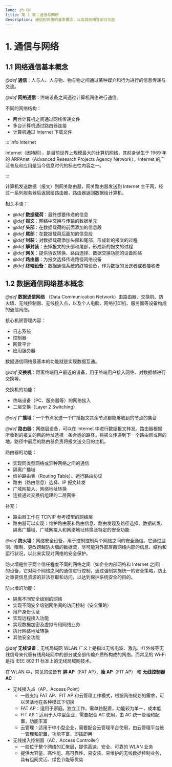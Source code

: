 ```yaml
---
lang: zh-CN
title: 第 1 章：通信与网络
description: 通信和网络的基本概念，以及其网络各部分功能
---
```


# 1. 通信与网络

## 1.1 网络通信基本概念

*@def* **通信**：人与人、人与物、物与物之间通过某种媒介和行为进行的信息传递与交流。

*@def* **网络通信**：终端设备之间通过计算机网络进行通信。

不同的网络结构：
- 两台计算机之间通过网线传递文件
- 多台计算机通过路由器连接
- 计算机通过 Internet 下载文件

::: info Internet

Internet（因特网），是目前世界上规模最大的计算机网络，其前身诞生于 1969 年的 ARPAnet（Advanced Research Projects Agency Network）。Internet 的广泛普及和应用是当今信息时代的标志性内容之一。

:::

计算机发送数据（报文）到网关路由器，网关路由器发送到 Internet 主干网，经过一系列服务器后返回给路由器，路由器返回数据给计算机。

相关术语：
- *@def* **数据载荷**：最终想要传递的信息
- *@def* **报文**：网络中交换与传输的数据单元
- *@def* **头部**：在数据载荷的前面添加的信息段
- *@def* **尾部**：在数据载荷后面加的信息段
- *@def* **封装**：对数据载荷添加头部和尾部，形成新的报文的过程
- *@def* **解封装**：去掉报文的头部和尾部，形成新的报文的过程
- *@def* **网关**：提供协议转换、路由选择、数据交换功能的设备网络
- *@def* **路由器**：为报文选择传递路径网络设备
- *@def* **终端设备**：数据通信系统的终端设备，作为数据的发送者或者接收者

## 1.2 数据通信网络基本概念

*@def* **数据通信网络** （Data Communication Network）由路由器、交换机、防火墙、无线控制器、无线接入点，以及个人电脑、网络打印机、服务器等设备构成的通信网络。

核心机房管理内容：
- 日志系统
- 控制器
- 网管平台
- 应用服务器

数据通信网络最基本的功能就是实现数据互通。

*@def* **交换机**：距离终端用户最近的设备，用于终端用户接入网络、对数据帧进行交换等。

交换机的功能：
- 终端设备（PC、服务器等）的网络接入
- 二层交换（Layer 2 Switching）

*@def* **广播域**：一个节点发送一个广播报文其余节点都能够收到的节点的集合

*@def* **路由器**：网络层设备，可以在 Internet 中进行数据报文转发。路由器根据所收到的报文的目的地址选择一条合适的路径。将报文传递到下一个路由器或目的地。路径中最后的路由器负责将报文送交目的主机。

路由器的功能：
- 实现同类型网络或异种网络之间的通信
- 隔离广播域
- 维护路由表（Routing Table）、运行路由协议
- 路由（路由信息）选择、IP 报文转发
- 广域网接入、网络地址转换
- 连接通过交换机组建的二层网络

补充：
- 路由器工作在 TCP/IP 参考模型的网络层
- 路由器可以实现：维护路由表和路由信息、路由发现及路径选择、数据转发、隔离广播域、广域网接入和网络地址转换及特定的安全功能

*@def* **防火墙**：网络安全设备，用于控制控制两个网络之间的安全通信。它通过监测、限制、更改跨越防火墙的数据流，尽可能对外部屏蔽网络内部的信息、结构和运行状况，以此来实现对网络的安全保护。

防火墙是位于两个信任程度不同的网络之间（如企业内部网络和 Internet 之间）的设备，它对两个网络之间的通信进行控制，通过强制实施统一的安全策略，防止对重要信息资源的非法存取和访问，以达到保护系统安全的目的。

防火墙的功能：
- 隔离不同安全级别的网络
- 实现不同安全级别网络间的访问控制（安全策略）
- 用户身份认证
- 实现远程接入功能
- 实现数据加密及虚拟专用网络业务
- 执行网络地址转换
- 其他安全功能

*@def* **无线设备**：无线局域网 WLAN 广义上是指以无线电波、激光、红外线等无线信号来代替有线局域网中的部分或全部传输介质所构成的网络。而常见的 Wi-Fi 是指 IEEE 802.11 标准上的无线局域网技术。

在 WLAN 中，常见的设备有 **胖 AP**（FAT AP）、**瘦 AP**（FIT AP） 和 **无线控制器 AC**：

- 无线接入点（AP，Access Point）
    - 一般支持 FAT AP、FIT AP 和云管理工作模式，根据网络规划的需求，可以灵活地在各种模式下切换
    - FAT AP：适用于家庭，独立工作，需单独配置，功能较为单一，成本低
    - FIT AP：适用于大中型企业，需要配合 AC 使用，由 AC 统一管理和配置，功能丰富
    - 云管理：适用于中小型企业，需要配合云管理平台使用，由云管理平台统一管理和配置，功能丰富，即插即用
- 无线接入控制器（AC，Access Controller）
    - 一般位于整个网络的汇聚层，提供高速、安全、可靠的 WLAN 业务
    - 提供大容量、高性能、高可靠性、易安装、易维护的无线数据控制业务，具有组网灵活、绿色节能等优势
